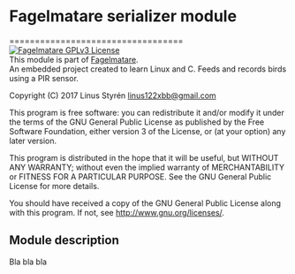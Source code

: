 # Fagelmatare serializer module

==================================
[![Fagelmatare GPLv3 License](https://img.shields.io/badge/licens-GPLv3_License-blue.svg)](LICENSE)  
This module is part of [Fagelmatare](https://github.com/Linkaan/Fagelmatare).  
An embedded project created to learn Linux and C. Feeds and records birds using a PIR sensor.

Copyright (C) 2017 Linus Styrén <linus122xbb@gmail.com>

This program is free software: you can redistribute it and/or modify
it under the terms of the GNU General Public License as published by
the Free Software Foundation, either version 3 of the License, or
(at your option) any later version.

This program is distributed in the hope that it will be useful,
but WITHOUT ANY WARRANTY; without even the implied warranty of
MERCHANTABILITY or FITNESS FOR A PARTICULAR PURPOSE.  See the
GNU General Public License for more details.

You should have received a copy of the GNU General Public License
along with this program.  If not, see <http://www.gnu.org/licenses/>.

## Module description

Bla bla bla
